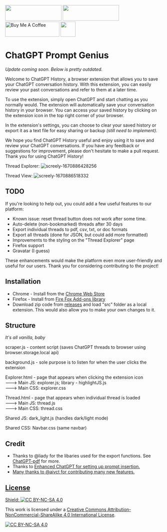 <a href="https://chrome.google.com/webstore/detail/chatgpt-history/jjdnakkfjnnbbckhifcfchagnpofjffo/"><img src="https://user-images.githubusercontent.com/12115686/206926802-0461dc64-84cd-42de-8c17-74a7ee64528c.png" style="width: 180 !important; height: 50px !important"></a> <a href="https://addons.mozilla.org/en-US/firefox/addon/chatgpt-history/"><img src="https://user-images.githubusercontent.com/12115686/207746497-4b4ba50c-c579-42ad-b2e9-9164073499db.png" style="width: 180 !important; height: 50px !important"></a> <a href="https://www.buymeacoffee.com/bennyfi" target="_blank"><img src="https://cdn.buymeacoffee.com/buttons/v2/default-yellow.png" alt="Buy Me A Coffee" style="height: 48px !important;width: 173px !important;" ></a> <a href="http://creativecommons.org/licenses/by-nc-sa/4.0/"><img src="https://licensebuttons.net/l/by-nc-sa/4.0/88x31.png" style="height: 48px !important"></a>


# ChatGPT Prompt Genius 
<em>Update coming soon. Below is pretty outdated.</em>

Welcome to ChatGPT History, a browser extension that allows you to save your ChatGPT conversation history. With this extension, you can easily review your past conversations and refer to them at a later time.

To use the extension, simply open ChatGPT and start chatting as you normally would. The extension will automatically save your conversation history in your browser. You can access your saved history by clicking on the extension icon in the top right corner of your browser.

In the extension's settings, you can choose to clear your saved history or export it as a text file for easy sharing or backup <em>(still need to implement)</em>.

We hope you find ChatGPT History useful and enjoy using it to save and review your ChatGPT conversations. If you have any feedback or suggestions for improvement, please don't hesitate to make a pull request. Thank you for using ChatGPT History!

Thread Explorer:
![screely-1670886428256](https://user-images.githubusercontent.com/12115686/207233691-92e31001-c045-4f77-bd3f-bc9170814360.png)



Thread View:
![screely-1670886518332](https://user-images.githubusercontent.com/12115686/207233426-e932fe34-0ffe-45c4-9f45-7a098e062f50.png)


## TODO
If you're looking to help out, you could add a few useful features to our platform:
- Known issue: reset thread button does not work after some time.
- Auto-delete (non-bookmarked) threads after 30 days
- Export individual threads to pdf, csv, txt, or doc formats
- Export all threads (done for JSON, but could add more formatted)
- Improvements to the styling on the "Thread Explorer" page
- Firefox support
- Gravatar (I guess)

These enhancements would make the platform even more user-friendly and useful for our users. Thank you for considering contributing to the project!

## Installation
- Chrome - Install from the <a href="https://chrome.google.com/webstore/detail/chatgpt-history/jjdnakkfjnnbbckhifcfchagnpofjffo/">Chrome Web Store</a>
- Firefox - Install from <a href="https://addons.mozilla.org/en-US/firefox/addon/chatgpt-history/">Fire Fox Add-ons library</a>
- Download zip code from <a href="https://github.com/benf2004/ChatGPT-History/releases">releases</a> and load "src" folder as a local extension. This would also allow you to make your own changes to it.

## Structure
<em>It's all vanilla, baby</em>

scraper.js - content script (saves ChatGPT threads to browser using browser.storage.local api)

background.js - sole purpose is to listen for when the user clicks the extension

Explorer.html - page that appears when clicking the extension icon <br>
---> Main JS: explorer.js; library - highlightJS.js <br>
---> Main CSS: explorer.css

Thread.html - page that appears when individual thread is loaded <br>
---> Main JS: thread.js <br>
---> Main CSS: thread.css

Shared JS: dark_light.js (handles dark/light mode)

Shared CSS: Navbar.css (same navbar)

## Credit 
- Thanks to @liady for the libaries used for the export functions. See <a href="https://github.com/liady/ChatGPT-pdf">ChatGPT-pdf</a> for more.
- Thanks to <a href="https://github.com/mohalobaidi/EnhancedChatGPT">Enhanced ChatGPT for setting up prompt insertion.
- Many thanks to @aivct for contributing many new features.

## License
Shield: [![CC BY-NC-SA 4.0][cc-by-nc-sa-shield]][cc-by-nc-sa]

This work is licensed under a
[Creative Commons Attribution-NonCommercial-ShareAlike 4.0 International License][cc-by-nc-sa].

[![CC BY-NC-SA 4.0][cc-by-nc-sa-image]][cc-by-nc-sa]

[cc-by-nc-sa]: http://creativecommons.org/licenses/by-nc-sa/4.0/
[cc-by-nc-sa-image]: https://licensebuttons.net/l/by-nc-sa/4.0/88x31.png
[cc-by-nc-sa-shield]: https://img.shields.io/badge/License-CC%20BY--NC--SA%204.0-lightgrey.svg
